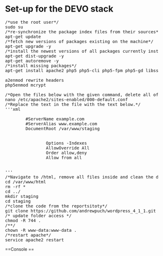 # Set-up for the DEVO stack
<pre>
/*use the root user*/
sudo su
/*re-synchronize the package index files from their sources*/
apt-get update
/*fetch new versions of packages existing on the machine*/
apt-get upgrade -y
/*install the newest versions of all packages currently installed on the system*/
apt-get dist-upgrade -y
apt-get autoremove -y
/*install missing packages*/
apt-get install apache2 php5 php5-cli php5-fpm php5-gd libssh2-php libapache2-mod-php5 php5-mcrypt php5-mysql git unzip zip postfix php5-curl mailutils php5-json -y

a2enmod rewrite headers
php5enmod mcrypt

/*Open the files below with the given command, delete all of the contents of file*/
nano /etc/apache2/sites-enabled/000-default.conf
/*Replace the text in the file with the text below.*/
'''xml
<VirtualHost *:80>
        #ServerName example.com
        #ServerAlias www.example.com
        DocumentRoot /var/www/staging

        <Directory /var/www/staging>
                Options -Indexes
                AllowOverride All
                Order allow,deny
                Allow from all
        </Directory>
</VirtualHost>
'''
/*Navigate to /html, remove all files inside and clean the directory.*/
cd /var/www/html
rm -rf *
cd ../
mkdir staging
cd staging
/*clone the code from the reportsitoty*/
git clone https://github.com/andrewpuch/wordpress_4_1_1.git .
/* update folder access */
chmod -R 744 .
/**/
chown -R www-data:www-data .
/*restart apache*/
service apache2 restart
</pre>

==Console ==

